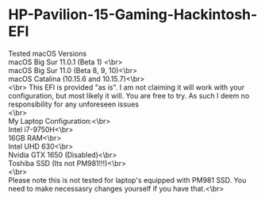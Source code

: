# HP-Pavilion-15-Gaming-Hackintosh-EFI

Tested macOS Versions
<br>macOS Big Sur 11.0.1 (Beta 1) <\br>
<br>macOS Big Sur 11.0 (Beta 8, 9, 10)<\br>
<br>macOS Catalina (10.15.6 and 10.15.7)<\br>
<br><\br>
This EFI is provided "as is". I am not claiming it will work with your configuration, but most likely it will. You are free to try. As such I deem no responsibility for any unforeseen issues
<br><\br>
<br>My Laptop Configuration:<\br>
<br>Intel i7-9750H<\br>
<br>16GB RAM<\br>
<br>Intel UHD 630<\br>
<br>Nvidia GTX 1650 (Disabled)<\br>
<br>Toshiba SSD (Its not PM981!!!)<\br>
<br><\br>
<br>Please note this is not tested for laptop's equipped with PM981 SSD. You need to make necessasry changes yourself if you have that.<\br>

